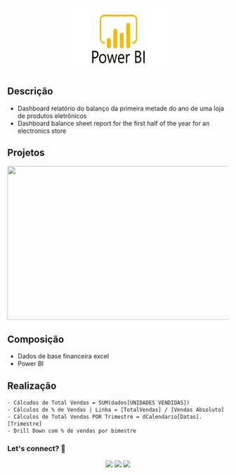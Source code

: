 <div align="center">
  <img src="https://github.com/Raii-Azevedo/ProjetosBI/blob/master/Power-Bi-Logo-PNG.png" width="250" height = "150">
</div>

## Descrição
- Dashboard relatório do balanço da primeira metade do ano de uma loja de produtos eletrônicos
- Dashboard balance sheet report for the first half of the year for an electronics store


## Projetos
<div align="center">
  <img src="https://github.com/Raii-Azevedo/ProjetosBI/tree/master/Performance%20de%20Vendas" width="550" height = "350">
</div>


## Composição
- Dados de base financeira excel
- Power BI


## Realização
    - Cálcudos de Total Vendas = SUM(dados[UNIDADES VENDIDAS])
    - Cálculos de % de Vendas | Linha = [TotalVendas] / [Vendas Absoluto]
    - Cálculos de Total Vendas POR Trimestre = dCalendario[Datas].[Trimestre]
    - Drill Down com % de vendas por bimestre

  ### Let's connect? 🤝
  <div>
    <p align="center">
      <a href="https://www.linkedin.com/in/raissa-azevedo-555893120/"><img src="https://img.shields.io/badge/-LinkedIn-0077B5?style=flat&logo=Linkedin&logoColor=white"/></a>
      <a href="https://twitter.com/Raiissa_Azevedo"><img src="https://img.shields.io/badge/-Twitter-%231DA1F2?style=flat&logo=twitter&logoColor=white"/></a>
      <a href="https://www.instagram.com/raiissa.azevedo/"><img src="https://img.shields.io/badge/-Instagram-E4405F?style=flat&logo=instagram&logoColor=white"/></a>
  </p> </div></div>
</div>

